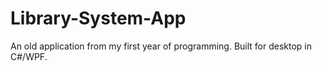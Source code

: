 # Library-System-App
An old application from my first year of programming. Built for desktop in C#/WPF.
